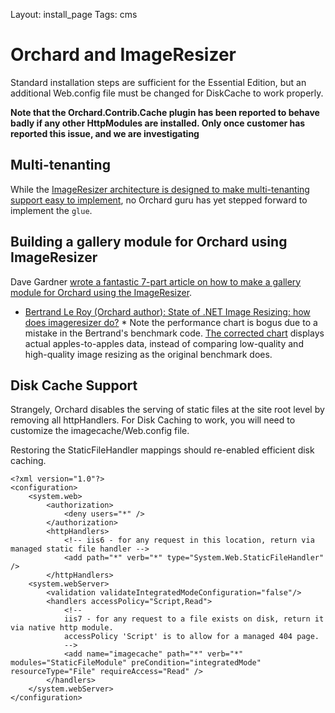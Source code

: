 Layout: install_page
Tags: cms


# Orchard and ImageResizer

Standard installation steps are sufficient for the Essential Edition, but an additional Web.config file must be changed for DiskCache to work properly.

**Note that the Orchard.Contrib.Cache plugin has been reported to behave badly if any other HttpModules are installed. Only once customer has reported this issue, and we are investigating**

## Multi-tenanting

While the [ImageResizer architecture is designed to make multi-tenanting support easy to implement](/docs/how/multi-tenanting), no Orchard guru has yet stepped forward to implement the `glue`. 


## Building a gallery module for Orchard using ImageResizer

Dave Gardner [wrote a fantastic 7-part article on how to make a gallery module for Orchard using the ImageResizer](http://bigsitesdoneright.com/big-blog/orchard-cascade-gallery-tutorial-series).

* [Bertrand Le Roy (Orchard author): State of .NET Image Resizing: how does imageresizer do?](http://weblogs.asp.net/bleroy/archive/2011/10/22/state-of-net-image-resizing-how-does-imageresizer-do.aspx) * Note the performance chart is bogus due to a mistake in the Bertrand's benchmark code. [The corrected chart](http://downloads.imageresizing.net/Oct29-2011-comparison.png) displays actual apples-to-apples data, instead of comparing low-quality and high-quality image resizing as the original benchmark does.


## Disk Cache Support

Strangely, Orchard disables the serving of static files at the site root level by removing all httpHandlers. For Disk Caching to work, you will need to customize the imagecache/Web.config file. 

Restoring the StaticFileHandler mappings should re-enabled efficient disk caching. 

	<?xml version="1.0"?>
	<configuration>
		<system.web>
			<authorization>
				<deny users="*" />
			</authorization>
			<httpHandlers>
				<!-- iis6 - for any request in this location, return via managed static file handler -->
				<add path="*" verb="*" type="System.Web.StaticFileHandler" />
			</httpHandlers>
		<system.webServer>
			<validation validateIntegratedModeConfiguration="false"/>
			<handlers accessPolicy="Script,Read">
				<!--
				iis7 - for any request to a file exists on disk, return it via native http module.
				accessPolicy 'Script' is to allow for a managed 404 page.
				-->
				<add name="imagecache" path="*" verb="*" modules="StaticFileModule" preCondition="integratedMode" resourceType="File" requireAccess="Read" />
			</handlers>
		</system.webServer>
	</configuration>

